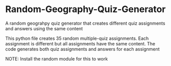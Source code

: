 # Random-Geography-Quiz-Generator
A random geograhpy quiz generator that creates different quiz assignments and answers using the same content

This python file creates 35 random multiple-quiz assignments. Each assignment is different but all assignments have the same content. The code generates both quiz assignments and answers for each assignment

NOTE: Install the random module for this to work
